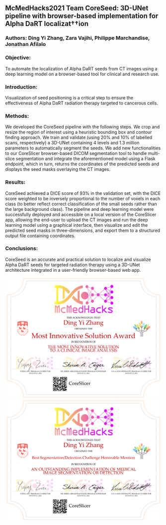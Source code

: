 ## McMedHacks2021 Team CoreSeed: 3D-UNet pipeline with browser-based implementation for Alpha DaRT localizat††ion 
### Authors: Ding Yi Zhang, Zara Vajihi, Philippe Marchandise, Jonathan Afilalo 

### Objective:
To automate the localization of Alpha DaRT seeds from CT images using a deep learning model on a browser-based tool for clinical and research use. 
### Introduction: 
Visualization of seed positioning is a critical step to ensure the effectiveness of Alpha DaRT radiation therapy targeted to cancerous cells. 
### Methods: 
We developed the CoreSeed pipeline with the following steps. We crop and resize the region of interest using a heuristic bounding box and contour finding approach. We train and validate (using 20% and 10% of labelled scans, respectively) a 3D-UNet containing 4 levels and 1.3 million parameters to automatically segment the seeds. We add new functionalities to our CoreSlicer browser-based DICOM segmentation tool to handle multi-slice segmentation and integrate the aforementioned model using a Flask endpoint, which in turn, returns the coordinates of the predicted seeds and displays the seed masks overlaying the CT images. 
### Results: 
CoreSeed achieved a DICE score of 93% in the validation set, with the DICE score weighted to be inversely proportional to the number of voxels in each class (to better reflect correct classification of the small seeds rather than the large background class). The pipeline and deep learning model were successfully deployed and accessible on a local version of the CoreSlicer app, allowing the end-user to upload the CT images and run the deep learning model using a graphical interface, then visualize and edit the predicted seed masks in three-dimensions, and export them to a structured output file containing coordinates. 
### Conclusions: 
CoreSeed is an accurate and practical solution to localize and visualize Alpha DaRT seeds for targeted radiation therapy using a 3D-UNet architecture integrated in a user-friendly browser-based web app. 

![Award won](https://github.com/Kompensator/MedHacks2021/blob/main/MedHacks2021%20award%201.png)
![Award won](https://github.com/Kompensator/MedHacks2021/blob/main/MedHacks2021%20award%202.png)
